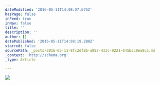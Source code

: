 ```yaml
---
dateModified: '2016-05-11T14:08:07.675Z'
hasPage: false
inFeed: true
inNav: false
title: ''
description: ''
author: []
datePublished: '2016-05-11T14:08:19.280Z'
starred: false
sourcePath: _posts/2016-05-11-8fc2df8b-a087-433c-9221-645b3c0ea8ca.md
_context: 'http://schema.org'
_type: Article

---
```

![](https://the-grid-user-content.s3-us-west-2.amazonaws.com/58269bd7-4268-4373-8c5f-07e2d93b3273.jpg)